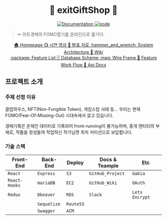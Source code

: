 <h1 align="center">🎁 exitGiftShop 🎁</h1>
<p align="center">
  <a href="https://github.com/connect-foundation/2019-16/wiki" target="_blank">
    <img alt="Documentation" src="https://img.shields.io/badge/documentation-yes-brightgreen.svg" />
  </a>
  <a href="https://github.com/connect-foundation/2019-16/wiki" target="_blank">
    <img alt="node" src="https://img.shields.io/badge/node-14.16.0-brightgreen" />
  </a>
</p>


> ✏ 아트경매의 FOMO열기를 온라인으로 옮기다.
  <p align="center">
    <a href="https://www.exitgift.shop" onclick="return ! window.open(this.href);">🏠 Homepage   </a>
    <a href="https://youtu.be/uBEj5ZkDewI" target="_blank">📺  시연 영상   </a>
    <a href="https://www.miricanvas.com/v/1b33h1" onclick="return ! window.open(this.href);">📗 발표 자료   </a>
    <a href="https://github.com/codestates/exitGiftShop-client/wiki/System-Architecture" target="_blank">:hammer_and_wrench: System Architecture   </a>
    <a href="https://github.com/codestates/exitGiftShop-client/wiki" target="_blank">📖 Wiki   </a>
    <br />
    <a href="https://github.com/codestates/exitGiftShop-client/wiki/Feature-List" target="_blank">:package: Feature List   </a>
    <a href="https://github.com/codestates/exitGiftShop-client/wiki/Database-Scheme" target="_blank">🗄 Database Scheme   </a>
    <a href="https://github.com/codestates/exitGiftShop-client/wiki/Wire-Frame" target="_blank">:mag: Wire Frame   </a>
    <a href="https://github.com/codestates/exitGiftShop-client/wiki/Work-Flow" target="_blank">🌈  Feature Work Flow   </a>
    <a href="https://back.exitgift.shop:4000/docs/">📘 Api Docs</a>
    
  </p>

## 프로젝트 소개

### 주제 선정 이유

클럽하우스, NFT(Non-Fungible Token), 게임스탑 사태 등...
우리는 현재 FOMO(Fear-Of-Missing-Out) 시대속에서 살고 있습니다.

경매기록은 온체인 데이터로 기록되어 front-running이 불가능하며,
중개 엔티티의 부재로, 작품을 정성들여 작업하신 작가님껜 최저 커미션으로 보답합니다.

### 기술 스택

| Front-End        | Back-End    | Deploy       | Docs & Teample  | Etc            |
| ---------------- | ----------- | ------------ | --------------- | -------------- |
| `React`          | `Express`   | `S3`         | `GitHub_Project`| `Gabia`        |
| `React-Hooks`    | `mariaDB`   | `EC2`        | `GitHub_Wiki`   | `OAuth`        |
| `Redux`          | `Dbeaver`   | `RDS`        | `Slack`         | `Lets Encrypt` |
|                  | `Sequelize` | `Route53`    |                 |                |
|                  | `Swagger`   | `ACM`        |                 |                |
